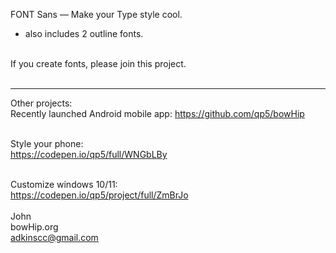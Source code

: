 FONT Sans — Make your Type style cool.
- also includes 2 outline fonts.<br><br>

If you create fonts, please join this project. <br><br>



____________________________________________________________
Other projects:<br>
Recently launched Android mobile app:  https://github.com/qp5/bowHip<br><br>

Style your phone:<br>
https://codepen.io/qp5/full/WNGbLBy<br><br>

Customize windows 10/11:<br>
https://codepen.io/qp5/project/full/ZmBrJo<br><br>
John<br>
bowHip.org <br>
adkinscc@gmail.com
